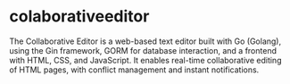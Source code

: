 # colaborativeeditor
The Collaborative Editor is a web-based text editor built with Go (Golang), using the Gin framework, GORM for database interaction, and a frontend with HTML, CSS, and JavaScript. It enables real-time collaborative editing of HTML pages, with conflict management and instant notifications.
